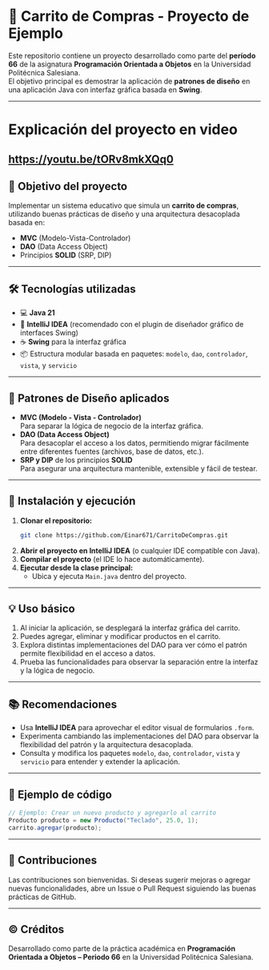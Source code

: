 # 🛒 Carrito de Compras - Proyecto de Ejemplo

Este repositorio contiene un proyecto desarrollado como parte del **período 66** de la asignatura **Programación Orientada a Objetos** en la Universidad Politécnica Salesiana.  
El objetivo principal es demostrar la aplicación de **patrones de diseño** en una aplicación Java con interfaz gráfica basada en **Swing**.

---
# Explicación del proyecto en video
https://youtu.be/tORv8mkXQq0
---

## 🎯 Objetivo del proyecto

Implementar un sistema educativo que simula un **carrito de compras**, utilizando buenas prácticas de diseño y una arquitectura desacoplada basada en:

- **MVC** (Modelo-Vista-Controlador)
- **DAO** (Data Access Object)
- Principios **SOLID** (SRP, DIP)

---

## 🛠️ Tecnologías utilizadas

- 💻 **Java 21**
- 🧰 **IntelliJ IDEA** (recomendado con el plugin de diseñador gráfico de interfaces Swing)
- ☕ **Swing** para la interfaz gráfica
- 📦 Estructura modular basada en paquetes: `modelo`, `dao`, `controlador`, `vista`, y `servicio`

---

## 🧱 Patrones de Diseño aplicados

- **MVC (Modelo - Vista - Controlador)**  
  Para separar la lógica de negocio de la interfaz gráfica.
- **DAO (Data Access Object)**  
  Para desacoplar el acceso a los datos, permitiendo migrar fácilmente entre diferentes fuentes (archivos, base de datos, etc.).
- **SRP y DIP** de los principios **SOLID**  
  Para asegurar una arquitectura mantenible, extensible y fácil de testear.

---

## 🚀 Instalación y ejecución

1. **Clonar el repositorio:**
   ```bash
   git clone https://github.com/Einar671/CarritoDeCompras.git
   ```
2. **Abrir el proyecto en IntelliJ IDEA** (o cualquier IDE compatible con Java).
3. **Compilar el proyecto** (el IDE lo hace automáticamente).
4. **Ejecutar desde la clase principal:**
   - Ubica y ejecuta `Main.java` dentro del proyecto.

---

## 💡 Uso básico

1. Al iniciar la aplicación, se desplegará la interfaz gráfica del carrito.
2. Puedes agregar, eliminar y modificar productos en el carrito.
3. Explora distintas implementaciones del DAO para ver cómo el patrón permite flexibilidad en el acceso a datos.
4. Prueba las funcionalidades para observar la separación entre la interfaz y la lógica de negocio.

---

## 📚 Recomendaciones

- Usa **IntelliJ IDEA** para aprovechar el editor visual de formularios `.form`.
- Experimenta cambiando las implementaciones del DAO para observar la flexibilidad del patrón y la arquitectura desacoplada.
- Consulta y modifica los paquetes `modelo`, `dao`, `controlador`, `vista` y `servicio` para entender y extender la aplicación.

---

## 📝 Ejemplo de código

```java
// Ejemplo: Crear un nuevo producto y agregarlo al carrito
Producto producto = new Producto("Teclado", 25.0, 1);
carrito.agregar(producto);
```

---

## 🤝 Contribuciones

Las contribuciones son bienvenidas. Si deseas sugerir mejoras o agregar nuevas funcionalidades, abre un Issue o Pull Request siguiendo las buenas prácticas de GitHub.

---

## © Créditos

Desarrollado como parte de la práctica académica en **Programación Orientada a Objetos – Periodo 66** en la Universidad Politécnica Salesiana.

